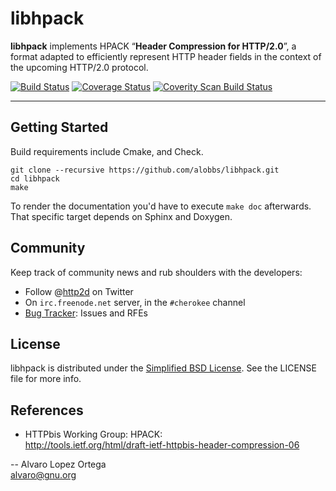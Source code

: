 # libhpack
**libhpack** implements HPACK “**Header Compression for HTTP/2.0**”, a format adapted to efficiently represent HTTP header fields in the context of the upcoming HTTP/2.0 protocol.

[![Build Status](https://travis-ci.org/alobbs/libhpack.png?branch=master)](https://travis-ci.org/alobbs/libhpack) [![Coverage Status](https://coveralls.io/repos/alobbs/libhpack/badge.png?branch=master)](https://coveralls.io/r/alobbs/libhpack?branch=master) [![Coverity Scan Build Status](https://scan.coverity.com/projects/1496/badge.svg)](https://scan.coverity.com/projects/1496)

***


## Getting Started
Build requirements include Cmake, and Check.

```
git clone --recursive https://github.com/alobbs/libhpack.git
cd libhpack
make
```
To render the documentation you'd have to execute ```make doc``` afterwards. That specific target depends on Sphinx and Doxygen.

## Community
Keep track of community news and rub shoulders with the developers:

* Follow @[http2d](https://twitter.com/http2d) on Twitter
* On `irc.freenode.net` server, in the `#cherokee` channel
* [Bug Tracker](https://github.com/alobbs/libhpack/issues): Issues and RFEs

## License
libhpack is distributed under the [Simplified BSD License](http://opensource.org/licenses/BSD-2-Clause). See the LICENSE file for more info.

## References
* HTTPbis Working Group: HPACK:  
http://tools.ietf.org/html/draft-ietf-httpbis-header-compression-06

--
Alvaro Lopez Ortega  
[alvaro@gnu.org](mail:alvaro@gnu.org)
